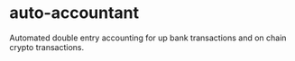 # auto-accountant
Automated double entry accounting for up bank transactions and on chain crypto transactions.
